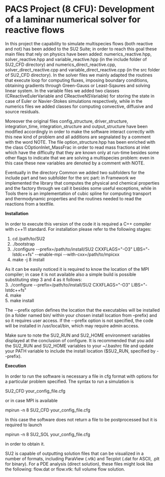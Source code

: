 # PACS Project (8 CFU): Development of a laminar numerical solver for reactive flows

In this project the capability to simulate multispecies flows (both reactive and not) has been added to the SU2 Suite; in order to reach this goal these main files that rely on physics have been added: numerics_reactive.hpp, solver_reactive.hpp and variable_reactive.hpp (in the include folder of SU2_CFD directory) and numerics_direct_reactive.cpp, solver_direct_reactive.cpp and variable_direct_reactive.cpp (in the src folder of SU2_CFD directory).
In the solver files we mainly adapted the routines that execute loop for computing fluxes, imposing boundary conditions, obtaining gradients through Green-Gauss or Least-Sqaures and solving linear system.
In the variable files we added two classes (CReactiveEulerVariable and CReactiveNSVariable) for storing the state in case of Euler or Navier-Stokes simulations respectively, while in the numerics files we added classes for computing convective, diffusive and source residuals.

Moreover the original files config_structure, driver_structure, integration_time, integration_structure and output_structure have been modified accordingly in order to make the software interact correctly with this new kind of problem and all additions are segnalated by a comment with the word NOTE.
The file option_structure.hpp has been enriched with the class COptionInlet_MassFrac in order to read mass fractions at inlet which have the difficulty that they are known only at run-time besides some other flags to indicate that we are solving a multispecies problem: even in this case these new variables are denoted by a comment with NOTE.  

Eventually in the directory Common we added two subfolders for the include part and two subfolder for the src part: in Framework we implemented the library that computes the physical and chemical properties and the factory through we call it besides some useful exceptions, while in Tools there is an implementation of cubic spline for computing transport and thermodynamic properties and the routines needed to read the reactions from a textfile.

**Installation** \
\
In order to execute this version of the code it is required a C++ compiler with c++11 standard. For installation please refer to the following stages:
  1. cd /path/to/SU2
  2. ./bootstrap
  3. ./configure --prefix=/path/to/install/SU2 CXXFLAGS="-O3" LIBS="-lstdc++fs" --enable-mpi --with-cxx=/path/to/mpicxx
  4. make -j 8 install

 As it can be easily noticed it is required to know the location of the MPI compiler; in case it is not available also a simple build is possible substituting step 3 and 4 as it follows:\
  3. ./configure --prefix=/path/to/install/SU2 CXXFLAGS="-O3" LIBS="-lstdc++fs"\
  4. make\
  5. make install

The --prefix option defines the location that the executables will be installed (in a folder named bin/ within your chosen install location from –prefix) and so it requires user access. If the --prefix option is not specified, the code will be installed in /usr/local/bin, which may require admin access.

Make sure to note the SU2_RUN and SU2_HOME environment variables displayed at the conclusion of configure. It is recommended that you add the SU2_RUN and SU2_HOME variables to your ~/.bashrc file and update your PATH variable to include the install location ($SU2_RUN, specified by --prefix).

**Execution** \
\
In order to run the software is necessary a file in cfg format with options for a particular problem specified.
The syntax to run a simulation is

SU2_CFD your_config_file.cfg

or in case MPI is available

mpirun -n 8 SU2_CFD your_config_file.cfg

In this case the software does not return a file to be postprocessed but it is required to launch

mpirun -n 8 SU2_SOL your_config_file.cfg

in order to obtain it.

SU2 is capable of outputting solution files that can be visualized in a number of formats, including ParaView (.vtk) and Tecplot (.dat for ASCII, .plt for binary).
For a PDE analysis (direct solution), these files might look like the following:
  flow.dat or flow.vtk: full volume flow solution.
